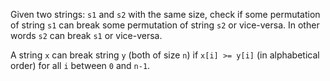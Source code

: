 Given two strings: `s1` and `s2` with the same size, check if some permutation of string `s1` can break some permutation of string `s2` or vice-versa. In other words `s2` can break `s1` or vice-versa.

A string `x` can break string `y` (both of size `n`) if `x[i] >= y[i]` (in alphabetical order) for all `i` between `0` and `n-1`.